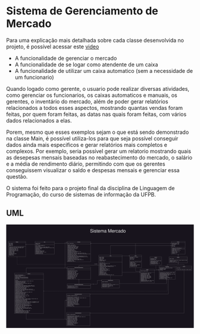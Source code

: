 # Sistema de Gerenciamento de Mercado

Para uma explicação mais detalhada sobre cada classe desenvolvida no projeto, é possível acessar este [video](https://www.youtube.com/channel/UCgI_vch0Sek72UrqnwWjpBA)

- A funcionalidade de gerenciar o mercado
- A funcionalidade de se logar como atendente de um caixa
- A funcionalidade de utilizar um caixa automatico (sem a necessidade de um funcionario)

Quando logado como gerente, o usuario pode realizar diversas atividades, como gerenciar os funcionarios, os caixas automaticos e manuais, os gerentes, o inventário do mercado, além de poder gerar relatórios relacionados a todos esses aspectos, mostrando quantas vendas foram feitas, por quem foram feitas, as datas nas quais foram feitas, com vários dados relacionados a elas.

Porem, mesmo que esses exemplos sejam o que está sendo demonstrado na classe Main, é possível utiliza-los para que seja possível conseguir dados ainda mais especificos e gerar relatórios mais completos e complexos. Por exemplo, seria possível gerar um relatorio mostrando quais as desepesas mensais baseadas no reabastecimento do mercado, o salário e a média de rendimento diário, permitindo com que os gerentes conseguissem visualizar o saldo e despesas mensais e gerenciar essa questão.

O sistema foi feito para o projeto final da disciplina de Linguagem de Programação, do curso de sistemas de informação da UFPB.

## UML

<img src="./Imagens/UML.png">
